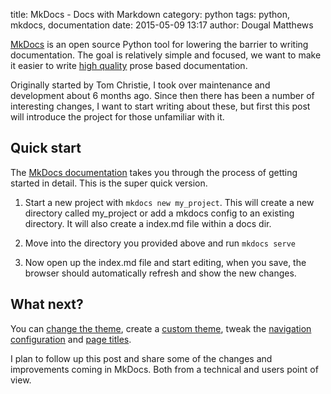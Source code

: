 title: MkDocs - Docs with Markdown
category: python
tags: python, mkdocs, documentation
date: 2015-05-09 13:17
author: Dougal Matthews

[MkDocs] is an open source Python tool for lowering the barrier to writing
documentation. The goal is relatively simple and focused, we want to make it
easier to write [high quality] prose based documentation.

Originally started by Tom Christie, I took over maintenance and development
about 6 months ago. Since then there has been a number of interesting changes,
I want to start writing about these, but first this post will introduce the
project for those unfamiliar with it.


## Quick start

The [MkDocs documentation][MkDocs] takes you through the process of getting
started in detail. This is the super quick version.

1. Start a new project with `mkdocs new my_project`. This will create a new
   directory called my_project or add a mkdocs config to an existing
   directory. It will also create a index.md file within a docs dir.

2. Move into the directory you provided above and run `mkdocs serve`

3. Now open up the index.md file and start editing, when you save, the browser
   should automatically refresh and show the new changes.

## What next?

You can [change the theme], create a [custom theme], tweak the [navigation
configuration] and [page titles].

I plan to follow up this post and share some of the changes and improvements
coming in MkDocs. Both from a technical and users point of view.



[MkDocs]: http://www.mkdocs.org
[high quality]: http://ericholscher.com/blog/2014/feb/27/how-i-judge-documentation-quality/
[change the theme]: http://www.mkdocs.org/user-guide/styling-your-docs/
[custom theme]: http://www.mkdocs.org/user-guide/styling-your-docs/#custom-themes
[navigation configuration]: http://www.mkdocs.org/user-guide/styling-your-docs/#custom-themes
[page titles]: /user-guide/writing-your-docs/#configure-pages-and-navigation
